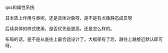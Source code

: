 qss和属性系统

其本质上作用与类呢，还是具体对象呀，是不是有点像静态成员呀

后续具体的样式使用，是否优先级更高，还是怎么样的。





布局的话，是不是从底往上最合适设计了。大框架有了后，越往上越接近默认即可呀。